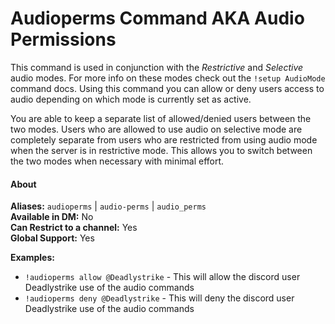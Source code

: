 # Audioperms Command AKA Audio Permissions

This command is used in conjunction with the *Restrictive* and *Selective* audio modes. For more info on these modes check out the `!setup AudioMode` command docs. Using this command you can allow or deny users access to audio depending on which mode is currently set as active.

You are able to keep a separate list of allowed/denied users between the two modes. Users who are allowed to use audio on selective mode are completely separate from users who are restricted from using audio mode when the server is in restrictive mode. This allows you to switch between the two modes when necessary with minimal effort.


#### About
**Aliases:** `audioperms` | `audio-perms` | `audio_perms`  
**Available in DM:** No  
**Can Restrict to a channel:** Yes  
**Global Support:** Yes  

**Examples:**

* `!audioperms allow @Deadlystrike` - This will allow the discord user Deadlystrike use of the audio commands
* `!audioperms deny @Deadlystrike` - This will deny the discord user Deadlystrike use of the audio commands
